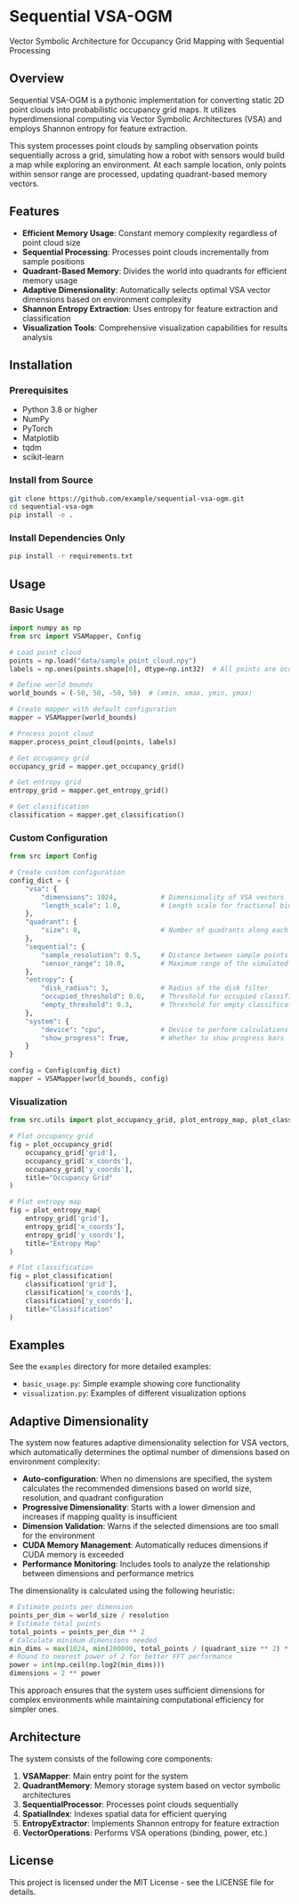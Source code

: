 # Sequential VSA-OGM

Vector Symbolic Architecture for Occupancy Grid Mapping with Sequential Processing

## Overview

Sequential VSA-OGM is a pythonic implementation for converting static 2D point clouds into probabilistic occupancy grid maps. It utilizes hyperdimensional computing via Vector Symbolic Architectures (VSA) and employs Shannon entropy for feature extraction.

This system processes point clouds by sampling observation points sequentially across a grid, simulating how a robot with sensors would build a map while exploring an environment. At each sample location, only points within sensor range are processed, updating quadrant-based memory vectors.

## Features

- **Efficient Memory Usage**: Constant memory complexity regardless of point cloud size
- **Sequential Processing**: Processes point clouds incrementally from sample positions
- **Quadrant-Based Memory**: Divides the world into quadrants for efficient memory usage
- **Adaptive Dimensionality**: Automatically selects optimal VSA vector dimensions based on environment complexity
- **Shannon Entropy Extraction**: Uses entropy for feature extraction and classification
- **Visualization Tools**: Comprehensive visualization capabilities for results analysis

## Installation

### Prerequisites

- Python 3.8 or higher
- NumPy
- PyTorch
- Matplotlib
- tqdm
- scikit-learn

### Install from Source

```bash
git clone https://github.com/example/sequential-vsa-ogm.git
cd sequential-vsa-ogm
pip install -e .
```

### Install Dependencies Only

```bash
pip install -r requirements.txt
```

## Usage

### Basic Usage

```python
import numpy as np
from src import VSAMapper, Config

# Load point cloud
points = np.load("data/sample_point_cloud.npy")
labels = np.ones(points.shape[0], dtype=np.int32)  # All points are occupied

# Define world bounds
world_bounds = (-50, 50, -50, 50)  # (xmin, xmax, ymin, ymax)

# Create mapper with default configuration
mapper = VSAMapper(world_bounds)

# Process point cloud
mapper.process_point_cloud(points, labels)

# Get occupancy grid
occupancy_grid = mapper.get_occupancy_grid()

# Get entropy grid
entropy_grid = mapper.get_entropy_grid()

# Get classification
classification = mapper.get_classification()
```

### Custom Configuration

```python
from src import Config

# Create custom configuration
config_dict = {
    "vsa": {
        "dimensions": 1024,           # Dimensionality of VSA vectors
        "length_scale": 1.0,          # Length scale for fractional binding
    },
    "quadrant": {
        "size": 8,                    # Number of quadrants along each axis
    },
    "sequential": {
        "sample_resolution": 0.5,     # Distance between sample points
        "sensor_range": 10.0,         # Maximum range of the simulated sensor
    },
    "entropy": {
        "disk_radius": 3,             # Radius of the disk filter
        "occupied_threshold": 0.6,    # Threshold for occupied classification
        "empty_threshold": 0.3,       # Threshold for empty classification
    },
    "system": {
        "device": "cpu",              # Device to perform calculations on
        "show_progress": True,        # Whether to show progress bars
    }
}

config = Config(config_dict)
mapper = VSAMapper(world_bounds, config)
```

### Visualization

```python
from src.utils import plot_occupancy_grid, plot_entropy_map, plot_classification

# Plot occupancy grid
fig = plot_occupancy_grid(
    occupancy_grid['grid'],
    occupancy_grid['x_coords'],
    occupancy_grid['y_coords'],
    title="Occupancy Grid"
)

# Plot entropy map
fig = plot_entropy_map(
    entropy_grid['grid'],
    entropy_grid['x_coords'],
    entropy_grid['y_coords'],
    title="Entropy Map"
)

# Plot classification
fig = plot_classification(
    classification['grid'],
    classification['x_coords'],
    classification['y_coords'],
    title="Classification"
)
```

## Examples

See the `examples` directory for more detailed examples:

- `basic_usage.py`: Simple example showing core functionality
- `visualization.py`: Examples of different visualization options

## Adaptive Dimensionality

The system now features adaptive dimensionality selection for VSA vectors, which automatically determines the optimal number of dimensions based on environment complexity:

- **Auto-configuration**: When no dimensions are specified, the system calculates the recommended dimensions based on world size, resolution, and quadrant configuration
- **Progressive Dimensionality**: Starts with a lower dimension and increases if mapping quality is insufficient
- **Dimension Validation**: Warns if the selected dimensions are too small for the environment
- **CUDA Memory Management**: Automatically reduces dimensions if CUDA memory is exceeded
- **Performance Monitoring**: Includes tools to analyze the relationship between dimensions and performance metrics

The dimensionality is calculated using the following heuristic:
```python
# Estimate points per dimension
points_per_dim = world_size / resolution
# Estimate total points
total_points = points_per_dim ** 2
# Calculate minimum dimensions needed
min_dims = max(1024, min(200000, total_points / (quadrant_size ** 2) * 16))
# Round to nearest power of 2 for better FFT performance
power = int(np.ceil(np.log2(min_dims)))
dimensions = 2 ** power
```

This approach ensures that the system uses sufficient dimensions for complex environments while maintaining computational efficiency for simpler ones.

## Architecture

The system consists of the following core components:

1. **VSAMapper**: Main entry point for the system
2. **QuadrantMemory**: Memory storage system based on vector symbolic architectures
3. **SequentialProcessor**: Processes point clouds sequentially
4. **SpatialIndex**: Indexes spatial data for efficient querying
5. **EntropyExtractor**: Implements Shannon entropy for feature extraction
6. **VectorOperations**: Performs VSA operations (binding, power, etc.)

## License

This project is licensed under the MIT License - see the LICENSE file for details.
